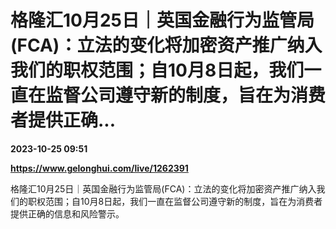# 格隆汇10月25日｜英国金融行为监管局(FCA)：立法的变化将加密资产推广纳入我们的职权范围；自10月8日起，我们一直在监督公司遵守新的制度，旨在为消费者提供正确...

**2023-10-25 09:51**

**https://www.gelonghui.com/live/1262391**

格隆汇10月25日｜英国金融行为监管局(FCA)：立法的变化将加密资产推广纳入我们的职权范围；自10月8日起，我们一直在监督公司遵守新的制度，旨在为消费者提供正确的信息和风险警示。